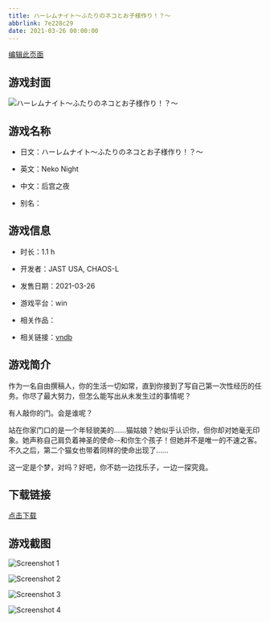```yaml
---
title: ハーレムナイト～ふたりのネコとお子様作り！？～
abbrlink: 7e228c29
date: 2021-03-26 00:00:00
---
```

[编辑此页面](https://github.com/ACG-3/ADV3-source/blob/main/source/_posts/%E3%83%8F%E3%83%BC%E3%83%AC%E3%83%A0%E3%83%8A%E3%82%A4%E3%83%88%EF%BD%9E%E3%81%B5%E3%81%9F%E3%82%8A%E3%81%AE%E3%83%8D%E3%82%B3%E3%81%A8%E3%81%8A%E5%AD%90%E6%A7%98%E4%BD%9C%E3%82%8A%EF%BC%81%EF%BC%9F%EF%BD%9E.md)

## 游戏封面

![ハーレムナイト～ふたりのネコとお子様作り！？～](https://pan.timero.xyz/d/onedrive/img_lib_001/%E3%83%8F%E3%83%BC%E3%83%AC%E3%83%A0%E3%83%8A%E3%82%A4%E3%83%88%EF%BD%9E%E3%81%B5%E3%81%9F%E3%82%8A%E3%81%AE%E3%83%8D%E3%82%B3%E3%81%A8%E3%81%8A%E5%AD%90%E6%A7%98%E4%BD%9C%E3%82%8A%EF%BC%81%EF%BC%9F%EF%BD%9E_cover.avif)


## 游戏名称

- 日文：ハーレムナイト～ふたりのネコとお子様作り！？～
- 英文：Neko Night
- 中文：后宫之夜

- 别名：


## 游戏信息

- 时长：1.1 h
- 开发者：JAST USA, CHAOS-L
- 发售日期：2021-03-26
- 游戏平台：win
- 相关作品：

- 相关链接：[vndb](https://vndb.org/v30544)


## 游戏简介

作为一名自由撰稿人，你的生活一切如常，直到你接到了写自己第一次性经历的任务。你尽了最大努力，但怎么能写出从未发生过的事情呢？

有人敲你的门。会是谁呢？

站在你家门口的是一个年轻貌美的......猫姑娘？她似乎认识你，但你却对她毫无印象。她声称自己肩负着神圣的使命--和你生个孩子！但她并不是唯一的不速之客。不久之后，第二个猫女也带着同样的使命出现了......

这一定是个梦，对吗？好吧，你不妨一边找乐子，一边一探究竟。




## 下载链接

[点击下载](https://pan.timero.xyz/onedrive/adv_lib_001/%E3%83%8F%E3%83%BC%E3%83%AC%E3%83%A0%E3%83%8A%E3%82%A4%E3%83%88%EF%BD%9E%E3%81%B5%E3%81%9F%E3%82%8A%E3%81%AE%E3%83%8D%E3%82%B3%E3%81%A8%E3%81%8A%E5%AD%90%E6%A7%98%E4%BD%9C%E3%82%8A%EF%BC%81%EF%BC%9F%EF%BD%9E)


## 游戏截图


![Screenshot 1](https://pan.timero.xyz/d/onedrive/img_lib_001/%E3%83%8F%E3%83%BC%E3%83%AC%E3%83%A0%E3%83%8A%E3%82%A4%E3%83%88%EF%BD%9E%E3%81%B5%E3%81%9F%E3%82%8A%E3%81%AE%E3%83%8D%E3%82%B3%E3%81%A8%E3%81%8A%E5%AD%90%E6%A7%98%E4%BD%9C%E3%82%8A%EF%BC%81%EF%BC%9F%EF%BD%9E_Screenshot_1.avif)

![Screenshot 2](https://pan.timero.xyz/d/onedrive/img_lib_001/%E3%83%8F%E3%83%BC%E3%83%AC%E3%83%A0%E3%83%8A%E3%82%A4%E3%83%88%EF%BD%9E%E3%81%B5%E3%81%9F%E3%82%8A%E3%81%AE%E3%83%8D%E3%82%B3%E3%81%A8%E3%81%8A%E5%AD%90%E6%A7%98%E4%BD%9C%E3%82%8A%EF%BC%81%EF%BC%9F%EF%BD%9E_Screenshot_2.avif)

![Screenshot 3](https://pan.timero.xyz/d/onedrive/img_lib_001/%E3%83%8F%E3%83%BC%E3%83%AC%E3%83%A0%E3%83%8A%E3%82%A4%E3%83%88%EF%BD%9E%E3%81%B5%E3%81%9F%E3%82%8A%E3%81%AE%E3%83%8D%E3%82%B3%E3%81%A8%E3%81%8A%E5%AD%90%E6%A7%98%E4%BD%9C%E3%82%8A%EF%BC%81%EF%BC%9F%EF%BD%9E_Screenshot_3.avif)

![Screenshot 4](https://pan.timero.xyz/d/onedrive/img_lib_001/%E3%83%8F%E3%83%BC%E3%83%AC%E3%83%A0%E3%83%8A%E3%82%A4%E3%83%88%EF%BD%9E%E3%81%B5%E3%81%9F%E3%82%8A%E3%81%AE%E3%83%8D%E3%82%B3%E3%81%A8%E3%81%8A%E5%AD%90%E6%A7%98%E4%BD%9C%E3%82%8A%EF%BC%81%EF%BC%9F%EF%BD%9E_Screenshot_4.avif)

